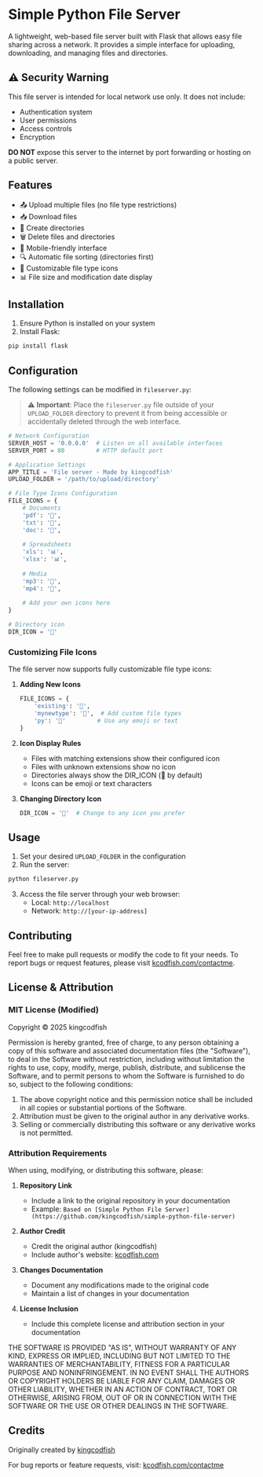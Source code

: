 # Simple Python File Server

A lightweight, web-based file server built with Flask that allows easy file sharing across a network. It provides a simple interface for uploading, downloading, and managing files and directories.

## ⚠️ Security Warning

This file server is intended for local network use only. It does not include:
- Authentication system
- User permissions
- Access controls
- Encryption

**DO NOT** expose this server to the internet by port forwarding or hosting on a public server.

## Features

- 📤 Upload multiple files (no file type restrictions)
- 📥 Download files
- 📁 Create directories
- 🗑️ Delete files and directories
- 📱 Mobile-friendly interface
- 🔍 Automatic file sorting (directories first)
- 🎨 Customizable file type icons
- 📊 File size and modification date display

## Installation

1. Ensure Python is installed on your system
2. Install Flask:
```bash
pip install flask
```

## Configuration

The following settings can be modified in `fileserver.py`:

> ⚠️ **Important**: Place the `fileserver.py` file outside of your `UPLOAD_FOLDER` directory to prevent it from being accessible or accidentally deleted through the web interface.

```python
# Network Configuration
SERVER_HOST = '0.0.0.0'  # Listen on all available interfaces
SERVER_PORT = 80         # HTTP default port

# Application Settings
APP_TITLE = 'File server - Made by kingcodfish'
UPLOAD_FOLDER = '/path/to/upload/directory'

# File Type Icons Configuration
FILE_ICONS = {
    # Documents
    'pdf': '📄',
    'txt': '📝',
    'doc': '📄',
    
    # Spreadsheets
    'xls': '📊',
    'xlsx': '📊',
    
    # Media
    'mp3': '🎵',
    'mp4': '🎥',
    
    # Add your own icons here
}

# Directory icon
DIR_ICON = '📁'
```

### Customizing File Icons

The file server now supports fully customizable file type icons:

1. **Adding New Icons**
   ```python
   FILE_ICONS = {
       'existing': '📄',
       'mynewtype': '🔮',  # Add custom file types
       'py': '🐍'         # Use any emoji or text
   }
   ```

2. **Icon Display Rules**
   - Files with matching extensions show their configured icon
   - Files with unknown extensions show no icon
   - Directories always show the DIR_ICON (📁 by default)
   - Icons can be emoji or text characters

3. **Changing Directory Icon**
   ```python
   DIR_ICON = '📂'  # Change to any icon you prefer
   ```

## Usage

1. Set your desired `UPLOAD_FOLDER` in the configuration
2. Run the server:
```bash
python fileserver.py
```
3. Access the file server through your web browser:
   - Local: `http://localhost`
   - Network: `http://[your-ip-address]`

## Contributing

Feel free to make pull requests or modify the code to fit your needs. To report bugs or request features, please visit [kcodfish.com/contactme](https://kcodfish.com/contactme).

## License & Attribution

### MIT License (Modified)

Copyright © 2025 kingcodfish

Permission is hereby granted, free of charge, to any person obtaining a copy of this software and associated documentation files (the "Software"), to deal in the Software without restriction, including without limitation the rights to use, copy, modify, merge, publish, distribute, and sublicense the Software, and to permit persons to whom the Software is furnished to do so, subject to the following conditions:

1. The above copyright notice and this permission notice shall be included in all copies or substantial portions of the Software.
2. Attribution must be given to the original author in any derivative works.
3. Selling or commercially distributing this software or any derivative works is not permitted.

### Attribution Requirements

When using, modifying, or distributing this software, please:

1. **Repository Link**
   - Include a link to the original repository in your documentation
   - Example: `Based on [Simple Python File Server](https://github.com/kingcodfish/simple-python-file-server)`

2. **Author Credit**
   - Credit the original author (kingcodfish)
   - Include author's website: [kcodfish.com](https://kcodfish.com)

3. **Changes Documentation**
   - Document any modifications made to the original code
   - Maintain a list of changes in your documentation

4. **License Inclusion**
   - Include this complete license and attribution section in your documentation

THE SOFTWARE IS PROVIDED "AS IS", WITHOUT WARRANTY OF ANY KIND, EXPRESS OR IMPLIED, INCLUDING BUT NOT LIMITED TO THE WARRANTIES OF MERCHANTABILITY, FITNESS FOR A PARTICULAR PURPOSE AND NONINFRINGEMENT. IN NO EVENT SHALL THE AUTHORS OR COPYRIGHT HOLDERS BE LIABLE FOR ANY CLAIM, DAMAGES OR OTHER LIABILITY, WHETHER IN AN ACTION OF CONTRACT, TORT OR OTHERWISE, ARISING FROM, OUT OF OR IN CONNECTION WITH THE SOFTWARE OR THE USE OR OTHER DEALINGS IN THE SOFTWARE.

## Credits

Originally created by [kingcodfish](https://kcodfish.com)

For bug reports or feature requests, visit: [kcodfish.com/contactme](https://kcodfish.com/contactme)
